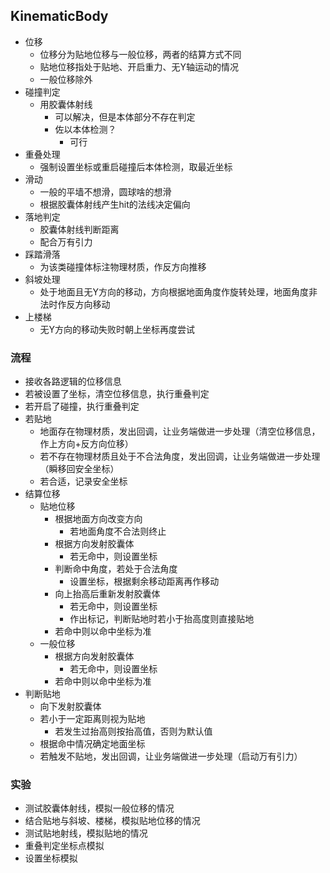 ## KinematicBody

* 位移
    * 位移分为贴地位移与一般位移，两者的结算方式不同
    * 贴地位移指处于贴地、开启重力、无Y轴运动的情况
    * 一般位移除外
* 碰撞判定
    * 用胶囊体射线
        * 可以解决，但是本体部分不存在判定
        * 佐以本体检测？
            * 可行
* 重叠处理
    * 强制设置坐标或重启碰撞后本体检测，取最近坐标
* 滑动
    * 一般的平墙不想滑，圆球啥的想滑
    * 根据胶囊体射线产生hit的法线决定偏向
* 落地判定
    * 胶囊体射线判断距离
    * 配合万有引力
* 踩踏滑落
    * 为该类碰撞体标注物理材质，作反方向推移
* 斜坡处理
    * 处于地面且无Y方向的移动，方向根据地面角度作旋转处理，地面角度非法时作反方向移动
* 上楼梯
    * 无Y方向的移动失败时朝上坐标再度尝试

### 流程

* 接收各路逻辑的位移信息
* 若被设置了坐标，清空位移信息，执行重叠判定
* 若开启了碰撞，执行重叠判定
* 若贴地
    * 地面存在物理材质，发出回调，让业务端做进一步处理（清空位移信息，作上方向+反方向位移）
    * 若不存在物理材质且处于不合法角度，发出回调，让业务端做进一步处理（瞬移回安全坐标）
    * 若合适，记录安全坐标
* 结算位移
    * 贴地位移
        * 根据地面方向改变方向
            * 若地面角度不合法则终止
        * 根据方向发射胶囊体
            * 若无命中，则设置坐标
        * 判断命中角度，若处于合法角度
            * 设置坐标，根据剩余移动距离再作移动
        * 向上抬高后重新发射胶囊体
            * 若无命中，则设置坐标
            * 作出标记，判断贴地时若小于抬高度则直接贴地
        * 若命中则以命中坐标为准
    * 一般位移
        * 根据方向发射胶囊体
            * 若无命中，则设置坐标
        * 若命中则以命中坐标为准
* 判断贴地
    * 向下发射胶囊体
    * 若小于一定距离则视为贴地
        * 若发生过抬高则按抬高值，否则为默认值
    * 根据命中情况确定地面坐标
    * 若触发不贴地，发出回调，让业务端做进一步处理（启动万有引力）

### 实验

* 测试胶囊体射线，模拟一般位移的情况
* 结合贴地与斜坡、楼梯，模拟贴地位移的情况
* 测试贴地射线，模拟贴地的情况
* 重叠判定坐标点模拟
* 设置坐标模拟
